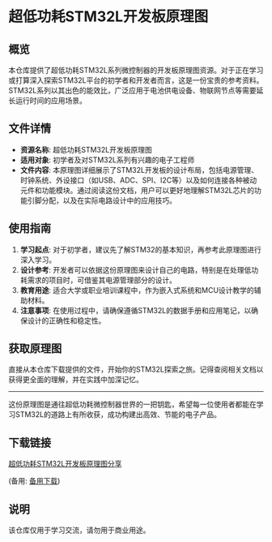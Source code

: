 # 超低功耗STM32L开发板原理图

## 概览

本仓库提供了超低功耗STM32L系列微控制器的开发板原理图资源。对于正在学习或打算深入探索STM32L平台的初学者和开发者而言，这是一份宝贵的参考资料。STM32L系列以其出色的能效比，广泛应用于电池供电设备、物联网节点等需要延长运行时间的应用场景。

## 文件详情

- **资源名称**: 超低功耗STM32L开发板原理图
- **适用对象**: 初学者及对STM32L系列有兴趣的电子工程师
- **文件内容**: 本原理图详细展示了STM32L开发板的设计布局，包括电源管理、时钟系统、外设接口（如USB、ADC、SPI、I2C等）以及如何连接各种被动元件和功能模块。通过阅读这份文档，用户可以更好地理解STM32L芯片的功能引脚分配，以及在实际电路设计中的应用技巧。

## 使用指南

1. **学习起点**: 对于初学者，建议先了解STM32的基本知识，再参考此原理图进行深入学习。
2. **设计参考**: 开发者可以依据这份原理图来设计自己的电路，特别是在处理低功耗需求的项目时，可借鉴其电源管理部分的设计。
3. **教育用途**: 适合大学或职业培训课程中，作为嵌入式系统和MCU设计教学的辅助材料。
4. **注意事项**: 在使用过程中，请确保遵循STM32L的数据手册和应用笔记，以确保设计的正确性和稳定性。

## 获取原理图

直接从本仓库下载提供的文件，开始你的STM32L探索之旅。记得查阅相关文档以获得更全面的理解，并在实践中加深记忆。

---

这份原理图是通往超低功耗微控制器世界的一把钥匙，希望每一位使用者都能在学习STM32L的道路上有所收获，成功构建出高效、节能的电子产品。

## 下载链接
[超低功耗STM32L开发板原理图分享](https://pan.quark.cn/s/1fc4858f18cf) 

(备用: [备用下载](https://pan.baidu.com/s/13MiXGGHkFeS3tOU46vVC6w?pwd=1234))

## 说明

该仓库仅用于学习交流，请勿用于商业用途。

